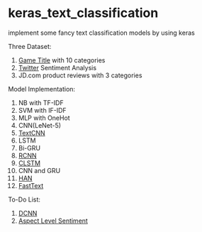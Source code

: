 # keras_text_classification
implement some fancy text classification models by using keras

Three Dataset:
1. [Game Title](https://github.com/llSourcell/How_to_do_Sentiment_Analysis) with 10 categories
2. [Twitter](http://thinknook.com/wp-content/uploads/2012/09/Sentiment-Analysis-Dataset.zip) Sentiment Analysis
3. JD.com product reviews with 3 categories

Model Implementation:
1. NB with TF-IDF
2. SVM with IF-IDF
3. MLP with OneHot
4. CNN(LeNet-5)
5. [TextCNN](https://arxiv.org/abs/1408.5882)
6. LSTM
7. Bi-GRU
8. [RCNN](http://www.nlpr.ia.ac.cn/cip/~liukang/liukangPageFile/Recurrent%20Convolutional%20Neural%20Networks%20for%20Text%20Classification.pdf)
9. [CLSTM](https://arxiv.org/abs/1511.08630)
10. CNN and GRU
11. [HAN](http://aclweb.org/anthology/N/N16/N16-1174.pdf)
12. [FastText](https://arxiv.org/abs/1607.01759)

To-Do List:
1. [DCNN](https://arxiv.org/abs/1404.2188)
2. [Aspect Level Sentiment](http://aclweb.org/anthology/D16-1058)
